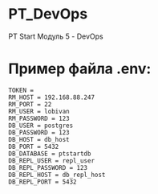 # PT_DevOps
PT Start Модуль 5 - DevOps

# Пример файла .env:
```
TOKEN =
RM_HOST = 192.168.88.247
RM_PORT = 22
RM_USER = lobivan
RM_PASSWORD = 123
DB_USER = postgres
DB_PASSWORD = 123
DB_HOST = db_host
DB_PORT = 5432
DB_DATABASE = ptstartdb
DB_REPL_USER = repl_user
DB_REPL_PASSWORD = 123
DB_REPL_HOST = db_repl_host
DB_REPL_PORT = 5432
```
